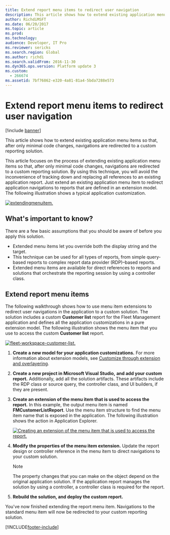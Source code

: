 ```yaml
---
title: Extend report menu items to redirect user navigation
description: This article shows how to extend existing application menu items so that navigations are redirected to a custom reporting solution.
author: RichdiMSFT
ms.date: 06/20/2017
ms.topic: article
ms.prod: 
ms.technology: 
audience: Developer, IT Pro
ms.reviewer: sericks
ms.search.region: Global
ms.author: richdi
ms.search.validFrom: 2016-11-30
ms.dyn365.ops.version: Platform update 3
ms.custom: 
  - 266674
ms.assetid: 7bf76862-e320-4a81-81a4-5bda7288e573
---
```


# Extend report menu items to redirect user navigation

[!include [banner](../includes/banner.md)]

This article shows how to extend existing application menu items so that, after only minimal code changes, navigations are redirected to a custom reporting solution.

This article focuses on the process of extending existing application menu items so that, after only minimal code changes, navigations are redirected to a custom reporting solution. By using this technique, you will avoid the inconvenience of tracking down and replacing all references to an existing application report. Just extend an existing application menu item to redirect application navigations to reports that are defined in an extension model. The following illustration shows a typical application customization.

[![extendingmenuitem.](./media/extendingmenuitem.png)](./media/extendingmenuitem.png)

## What's important to know?
There are a few basic assumptions that you should be aware of before you apply this solution.

- Extended menu items let you override both the display string and the target.
- This technique can be used for all types of reports, from simple query-based reports to complex report data provider (RDP)–based reports.
- Extended menu items are available for direct references to reports and solutions that orchestrate the reporting session by using a controller class.

## Extend report menu items
The following walkthrough shows how to use menu item extensions to redirect user navigations in the application to a custom solution. The solution includes a custom **Customer list** report for the Fleet Management application and defines all the application customizations in a pure extension model. The following illustration shows the menu item that you use to access the custom **Customer list** report.

[![fleet-workspace-customer-list.](./media/fleet-workspace-customer-list.png)](./media/fleet-workspace-customer-list.png)

1. **Create a new model for your application customizations.** For more information about extension models, see [Customize through extension and overlayering](../extensibility/customization-overlayering-extensions.md).
2. **Create a new project in Microsoft Visual Studio,** **and add your custom report.** Additionally, add all the solution artifacts. These artifacts include the RDP class or source query, the controller class, and UI builders, if they are present.
3. **Create an extension of the menu item that is used to access the report.** In this example, the output menu item is named **FMCustomerListReport**. Use the menu item structure to find the menu item name that is exposed in the application. The following illustration shows the action in Application Explorer.

    [![Creating an extension of the menu item that is used to access the report.](./media/fleet-extension-create-menu-extension-1024x632.png)](./media/fleet-extension-create-menu-extension.png)

4. **Modify the properties of the menu item extension.** Update the report design or controller reference in the menu item to direct navigations to your custom solution.

    > [!NOTE]
    > The property changes that you can make on the object depend on the original application solution. If the application report manages the solution by using a controller, a controller class is required for the report.

5. **Rebuild the solution, and deploy the custom report.**

You've now finished extending the report menu item. Navigations to the standard menu item will now be redirected to your custom reporting solution.


[!INCLUDE[footer-include](../../../includes/footer-banner.md)]
